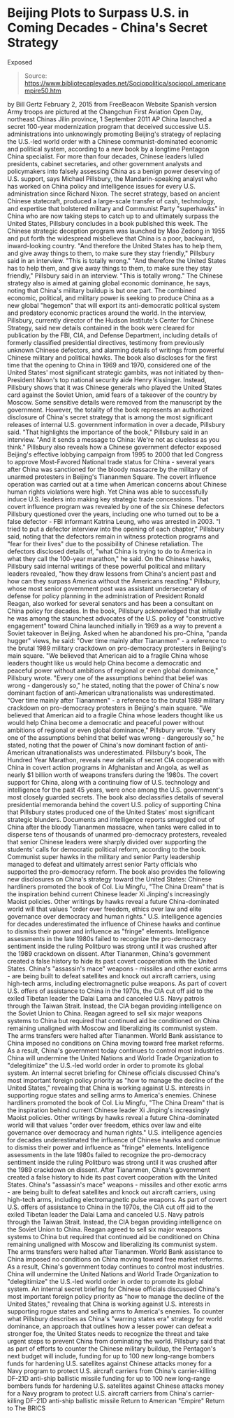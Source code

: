# Beijing Plots to Surpass U.S. in Coming Decades - China's Secret Strategy 
Exposed

> Source: https://www.bibliotecapleyades.net/Sociopolitica/sociopol_americanempire50.htm

by Bill Gertz February 2, 2015
from FreeBeacon Website
Spanish version
Army troops are pictured at the
Changchun First Aviation Open Day,
northeast Chinas Jilin province, 1 September 2011
AP
China launched a secret 100-year modernization program that deceived successive U.S. administrations into unknowingly promoting Beijing's strategy of replacing the U.S.-led world order with a Chinese communist-dominated economic and political system, according to a new book by a longtime Pentagon China specialist. For more than four decades, Chinese leaders lulled presidents, cabinet secretaries, and other government analysts and policymakers into falsely assessing China as a benign power deserving of U.S. support, says Michael Pillsbury, the Mandarin-speaking analyst who has worked on China policy and intelligence issues for every U.S. administration since Richard Nixon. The secret strategy, based on ancient Chinese statecraft, produced a large-scale transfer of cash, technology, and expertise that bolstered military and Communist Party "superhawks" in China who are now taking steps to catch up to and ultimately surpass the United States, Pillsbury concludes in a book published this week. The Chinese strategic deception program was launched by Mao Zedong in 1955 and put forth the widespread misbelieve that China is a poor, backward, inward-looking country.
"And therefore the United States has to help them, and give away things to them, to make sure they stay friendly," Pillsbury said in an interview. "This is totally wrong."
"And therefore the United States has to help them, and give away things to them, to make sure they stay friendly," Pillsbury said in an interview.
"This is totally wrong."
The Chinese strategy also is aimed at gaining global economic dominance, he says, noting that China's military buildup is but one part.
The combined economic, political, and military power is seeking to produce China as a new global "hegemon" that will export its anti-democratic political system and predatory economic practices around the world. In the interview, Pillsbury, currently director of the Hudson Institute's Center for Chinese Strategy, said new details contained in the book were cleared for publication by the FBI, CIA, and Defense Department, including details of formerly classified presidential directives, testimony from previously unknown Chinese defectors, and alarming details of writings from powerful Chinese military and political hawks. The book also discloses for the first time that the opening to China in 1969 and 1970, considered one of the United States' most significant strategic gambits, was not initiated by then-President Nixon's top national security aide Henry Kissinger.
Instead, Pillsbury shows that it was Chinese generals who played the United States card against the Soviet Union, amid fears of a takeover of the country by Moscow. Some sensitive details were removed from the manuscript by the government.
However, the totality of the book represents an authorized disclosure of China's secret strategy that is among the most significant releases of internal U.S. government information in over a decade, Pillsbury said.
"That highlights the importance of the book," Pillsbury said in an interview. "And it sends a message to China: We're not as clueless as you think."
Pillsbury also reveals how a Chinese government defector exposed Beijing's effective lobbying campaign from 1995 to 2000 that led Congress to approve Most-Favored National trade status for China - several years after China was sanctioned for the bloody massacre by the military of unarmed protesters in Beijing's Tiananmen Square. The covert influence operation was carried out at a time when American concerns about Chinese human rights violations were high. Yet China was able to successfully induce U.S. leaders into making key strategic trade concessions. That covert influence program was revealed by one of the six Chinese defectors Pillsbury questioned over the years, including one who turned out to be a false defector - FBI informant Katrina Leung, who was arrested in 2003.
"I tried to put a defector interview into the opening of each chapter," Pillsbury said, noting that the defectors remain in witness protection programs and "fear for their lives" due to the possibility of Chinese retaliation.
The defectors disclosed details of,
"what China is trying to do to America in what they call the 100-year marathon," he said.
On the Chinese hawks, Pillsbury said internal writings of these powerful political and military leaders revealed,
"how they draw lessons from China's ancient past and how can they surpass America without the Americans reacting."
Pillsbury, whose most senior government post was assistant undersecretary of defense for policy planning in the administration of President Ronald Reagan, also worked for several senators and has been a consultant on China policy for decades. In the book, Pillsbury acknowledged that initially he was among the staunchest advocates of the U.S. policy of "constructive engagement" toward China launched initially in 1969 as a way to prevent a Soviet takeover in Beijing. Asked when he abandoned his pro-China, "panda hugger" views, he said:
"Over time mainly after Tiananmen" - a reference to the brutal 1989 military crackdown on pro-democracy protesters in Beijing's main square. "We believed that American aid to a fragile China whose leaders thought like us would help China become a democratic and peaceful power without ambitions of regional or even global dominance," Pillsbury wrote. "Every one of the assumptions behind that belief was wrong - dangerously so," he stated, noting that the power of China's now dominant faction of anti-American ultranationalists was underestimated.
"Over time mainly after Tiananmen" - a reference to the brutal 1989 military crackdown on pro-democracy protesters in Beijing's main square.
"We believed that American aid to a fragile China whose leaders thought like us would help China become a democratic and peaceful power without ambitions of regional or even global dominance," Pillsbury wrote. "Every one of the assumptions behind that belief was wrong - dangerously so," he stated, noting that the power of China's now dominant faction of anti-American ultranationalists was underestimated.
Pillsbury's book, The Hundred Year Marathon, reveals new details of secret CIA cooperation with China in covert action programs in Afghanistan and Angola, as well as nearly $1 billion worth of weapons transfers during the 1980s. The covert support for China, along with a continuing flow of U.S. technology and intelligence for the past 45 years, were once among the U.S. government's most closely guarded secrets. The book also declassifies details of several presidential memoranda behind the covert U.S. policy of supporting China that Pillsbury states produced one of the United States' most significant strategic blunders. Documents and intelligence reports smuggled out of China after the bloody Tiananmen massacre, when tanks were called in to disperse tens of thousands of unarmed pro-democracy protesters, revealed that senior Chinese leaders were sharply divided over supporting the students' calls for democratic political reform, according to the book. Communist super hawks in the military and senior Party leadership managed to defeat and ultimately arrest senior Party officials who supported the pro-democracy reform. The book also provides the following new disclosures on China's strategy toward the United States:
Chinese hardliners promoted the book of Col. Liu Mingfu, "The China Dream" that is the inspiration behind current Chinese leader Xi Jinping's increasingly Maoist policies. Other writings by hawks reveal a future China-dominated world will that values "order over freedom, ethics over law and elite governance over democracy and human rights." U.S. intelligence agencies for decades underestimated the influence of Chinese hawks and continue to dismiss their power and influence as "fringe" elements. Intelligence assessments in the late 1980s failed to recognize the pro-democracy sentiment inside the ruling Politburo was strong until it was crushed after the 1989 crackdown on dissent. After Tiananmen, China's government created a false history to hide its past covert cooperation with the United States. China's "assassin's mace" weapons - missiles and other exotic arms - are being built to defeat satellites and knock out aircraft carriers, using high-tech arms, including electromagnetic pulse weapons. As part of covert U.S. offers of assistance to China in the 1970s, the CIA cut off aid to the exiled Tibetan leader the Dalai Lama and canceled U.S. Navy patrols through the Taiwan Strait. Instead, the CIA began providing intelligence on the Soviet Union to China. Reagan agreed to sell six major weapons systems to China but required that continued aid be conditioned on China remaining unaligned with Moscow and liberalizing its communist system. The arms transfers were halted after Tiananmen. World Bank assistance to China imposed no conditions on China moving toward free market reforms. As a result, China's government today continues to control most industries. China will undermine the United Nations and World Trade Organization to "delegitimize" the U.S.-led world order in order to promote its global system. An internal secret briefing for Chinese officials discussed China's most important foreign policy priority as "how to manage the decline of the United States," revealing that China is working against U.S. interests in supporting rogue states and selling arms to America's enemies.
Chinese hardliners promoted the book of Col. Liu Mingfu, "The China Dream" that is the inspiration behind current Chinese leader Xi Jinping's increasingly Maoist policies. Other writings by hawks reveal a future China-dominated world will that values "order over freedom, ethics over law and elite governance over democracy and human rights."
U.S. intelligence agencies for decades underestimated the influence of Chinese hawks and continue to dismiss their power and influence as "fringe" elements.
Intelligence assessments in the late 1980s failed to recognize the pro-democracy sentiment inside the ruling Politburo was strong until it was crushed after the 1989 crackdown on dissent.
After Tiananmen, China's government created a false history to hide its past covert cooperation with the United States.
China's "assassin's mace" weapons - missiles and other exotic arms - are being built to defeat satellites and knock out aircraft carriers, using high-tech arms, including electromagnetic pulse weapons.
As part of covert U.S. offers of assistance to China in the 1970s, the CIA cut off aid to the exiled Tibetan leader the Dalai Lama and canceled U.S. Navy patrols through the Taiwan Strait. Instead, the CIA began providing intelligence on the Soviet Union to China.
Reagan agreed to sell six major weapons systems to China but required that continued aid be conditioned on China remaining unaligned with Moscow and liberalizing its communist system. The arms transfers were halted after Tiananmen.
World Bank assistance to China imposed no conditions on China moving toward free market reforms. As a result, China's government today continues to control most industries.
China will undermine the United Nations and World Trade Organization to "delegitimize" the U.S.-led world order in order to promote its global system.
An internal secret briefing for Chinese officials discussed China's most important foreign policy priority as "how to manage the decline of the United States," revealing that China is working against U.S. interests in supporting rogue states and selling arms to America's enemies.
To counter what Pillsbury describes as China's "warring states era" strategy for world dominance, an approach that outlines how a lesser power can defeat a stronger foe, the United States needs to recognize the threat and take urgent steps to prevent China from dominating the world. Pillsbury said that as part of efforts to counter the Chinese military buildup, the Pentagon's next budget will include,
funding for up to 100 new long-range bombers funds for hardening U.S. satellites against Chinese attacks money for a Navy program to protect U.S. aircraft carriers from China's carrier-killing DF-21D anti-ship ballistic missile
funding for up to 100 new long-range bombers
funds for hardening U.S. satellites against Chinese attacks
money for a Navy program to protect U.S. aircraft carriers from China's carrier-killing DF-21D anti-ship ballistic missile
Return to American "Empire"
Return to The BRICS
